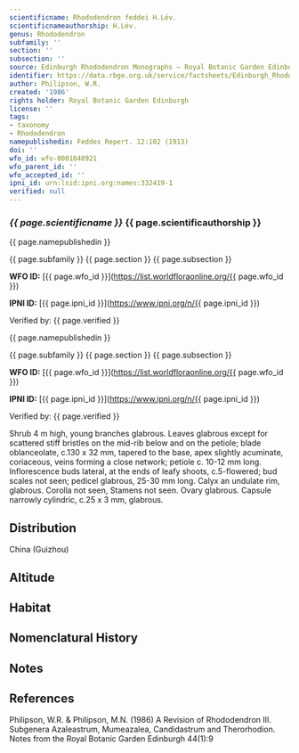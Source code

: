 ```yaml
---
scientificname: Rhododendron feddei H.Lév.
scientificnameauthorship: H.Lév.
genus: Rhododendron
subfamily: ''
section: ''
subsection: ''
source: Edinburgh Rhododendron Monographs – Royal Botanic Garden Edinburgh
identifier: https://data.rbge.org.uk/service/factsheets/Edinburgh_Rhododendron_Monographs.xhtml
author: Philipson, W.R.
created: '1986'
rights holder: Royal Botanic Garden Edinburgh
license: ''
tags:
- taxonomy
- Rhododendron
namepublishedin: Feddes Repert. 12:102 (1913)
doi: ''
wfo_id: wfo-0001048921
wfo_parent_id: ''
wfo_accepted_id: ''
ipni_id: urn:lsid:ipni.org:names:332419-1
verified: null
---
```

### _{{ page.scientificname }}_ {{ page.scientificauthorship }}
 {{ page.namepublishedin }}

{{ page.subfamily }} {{ page.section }} {{ page.subsection }}

**WFO ID:** [{{ page.wfo_id }}](https://list.worldfloraonline.org/{{ page.wfo_id }})

**IPNI ID:** [{{ page.ipni_id }}](https://www.ipni.org/n/{{ page.ipni_id }})

Verified by: {{ page.verified }}

 {{ page.namepublishedin }}

{{ page.subfamily }} {{ page.section }} {{ page.subsection }}

**WFO ID:** [{{ page.wfo_id }}](https://list.worldfloraonline.org/{{ page.wfo_id }})

**IPNI ID:** [{{ page.ipni_id }}](https://www.ipni.org/n/{{ page.ipni_id }})

Verified by: {{ page.verified }}



Shrub 4 m high, young branches glabrous. Leaves glabrous except for scattered stiff bristles on the mid-rib below and on the petiole; blade oblanceolate, c.130 x 32 mm, tapered to the base, apex slightly acuminate, coriaceous, veins forming a close network; petiole c. 10-12 mm long. Inflorescence buds lateral, at the ends of leafy shoots, c.5-flowered; bud scales not seen; pedicel glabrous, 25-30 mm long. Calyx an undulate rim, glabrous. Corolla not seen, Stamens not seen. Ovary glabrous. Capsule narrowly cylindric, c.25 x 3 mm, glabrous.

## Distribution
China (Guizhou)

## Altitude


## Habitat


## Nomenclatural History

                       
## Notes


## References

Philipson, W.R. & Philipson, M.N. (1986) A Revision of Rhododendron III. Subgenera Azaleastrum, Mumeazalea, Candidastrum and Therorhodion. Notes from the Royal Botanic Garden Edinburgh 44(1):9

